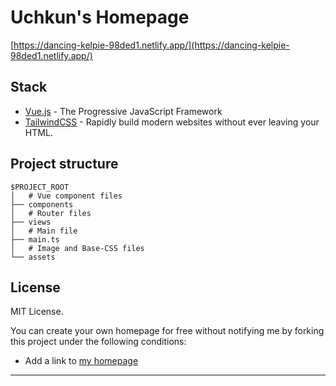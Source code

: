 # Uchkun's Homepage

[https://dancing-kelpie-98ded1.netlify.app/](https://dancing-kelpie-98ded1.netlify.app/)

## Stack

- [Vue.js](https://vuejs.org/) - The Progressive
JavaScript Framework
- [TailwindCSS](https://tailwindcss.com/) - Rapidly build modern websites without ever leaving your HTML.
## Project structure

```
$PROJECT_ROOT
│   # Vue component files
├── components
│   # Router files
├── views
│   # Main file
├── main.ts
│   # Image and Base-CSS files
└── assets
```

## License

MIT License.

You can create your own homepage for free without notifying me by forking this project under the following conditions:

- Add a link to [my homepage](https://dancing-kelpie-98ded1.netlify.app/)

---
